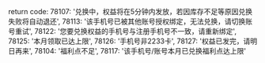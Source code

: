 return code:
78107: '兑换中，权益将在5分钟内发放，若因库存不足等原因兑换失败将自动退还',
78113: '该手机号已被其他账号授权绑定，无法兑换，请切换账号重试',
78122: '您要兑换权益的手机号与注册手机号不一致，请重新绑定',
78125: '本月领取已达上限',
78126: '手机号非2233卡',
78127: '权益已发完，请明日再来',
78104: '福利点不足',
78117: '该手机号/账号本月已兑换福利点达上限'